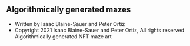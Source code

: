 ## Algorithmically generated mazes
 * Written by Isaac Blaine-Sauer and Peter Ortiz
 * Copyright 2021 Isaac Blaine-Sauer and Peter Ortiz, All rights reserved
Algorithmically generated NFT maze art

